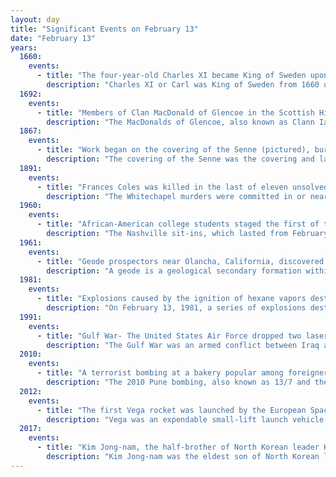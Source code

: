 ```yaml
---
layout: day
title: "Significant Events on February 13"
date: "February 13"
years:
  1660:
    events:
      - title: "The four-year-old Charles XI became King of Sweden upon his father's death."
        description: "Charles XI or Carl was King of Sweden from 1660 until his death, in a period of Swedish history known as the Swedish Empire (1611–1721)."
  1692:
    events:
      - title: "Members of Clan MacDonald of Glencoe in the Scottish Highlands were massacred, allegedly for failing to pledge allegiance to the new monarchs, William III and Mary II."
        description: "The MacDonalds of Glencoe, also known as Clann Iain Abrach, is a Highland Scottish clan and a branch of the larger Clan Donald. Named after Glen Coe, the MacDonalds lived there from the early 14th century, until the glen was largely abandoned during the Highland Clearances of the late 18th century."
  1867:
    events:
      - title: "Work began on the covering of the Senne (pictured), burying the polluted main river of Brussels to allow for urban renewal in the centre of the city."
        description: "The covering of the Senne was the covering and later diverting of the main river of Brussels, Belgium, and the construction of public buildings and major boulevards in its place. Carried out between 1867 and 1871, it is one of the defining events in the history of Brussels."
  1891:
    events:
      - title: "Frances Coles was killed in the last of eleven unsolved murders of women that took place in or near the impoverished Whitechapel district in the East End of London."
        description: "The Whitechapel murders were committed in or near the impoverished Whitechapel district in the East End of London between 3 April 1888 and 13 February 1891. At various points some or all of these eleven unsolved murders of women have been ascribed to the notorious unidentified serial killer known as Jack the Ripper."
  1960:
    events:
      - title: "African-American college students staged the first of the Nashville sit-ins at three lunch counters in Nashville, Tennessee, as part of a nonviolent direct-action campaign to end racial segregation in the U.S."
        description: "The Nashville sit-ins, which lasted from February 13 to May 10, 1960, were part of a protest to end racial segregation at lunch counters in downtown Nashville, Tennessee. The sit-in campaign, coordinated by the Nashville Student Movement and the Nashville Christian Leadership Council, was notable for its early success and its emphasis on disciplined nonviolence. It was part of a broader sit-in movement that spread across the southern United States in the wake of the Greensboro sit-ins in North Carolina."
  1961:
    events:
      - title: "Geode prospectors near Olancha, California, discovered what they claimed to be a 500,000-year-old rock with a 1920s-era spark plug encased within (pictured)."
        description: "A geode is a geological secondary formation within sedimentary and volcanic rocks. Geodes are hollow, vaguely spherical rocks, in which masses of mineral matter are secluded. The crystals are formed by the filling of vesicles in volcanic and subvolcanic rocks by minerals deposited from hydrothermal fluids; or by the dissolution of syn-genetic concretions and partial filling by the same or other minerals precipitated from water, groundwater, or hydrothermal fluids."
  1981:
    events:
      - title: "Explosions caused by the ignition of hexane vapors destroyed more than 13 miles (21 km) of sewer lines in Louisville, Kentucky."
        description: "On February 13, 1981, a series of explosions destroyed more than 13 miles (21 km) of sewer lines and streets in the center of Louisville in Kentucky, United States. The explosions resulted in extensive damage to property and infrastructure; there were no fatalities, but four people were injured."
  1991:
    events:
      - title: "Gulf War- The United States Air Force dropped two laser-guided 'smart bombs' on an air-raid shelter in Baghdad, Iraq, which was believed to be a military command site, killing at least 408 civilians."
        description: "The Gulf War was an armed conflict between Iraq and a 42-country coalition led by the United States. The coalition's efforts against Iraq were carried out in two key phases- Operation Desert Shield, which marked the military buildup from August 1990 to January 1991; and Operation Desert Storm, which began with the aerial bombing campaign against Iraq on 17 January 1991 and came to a close with the American-led liberation of Kuwait on 28 February 1991."
  2010:
    events:
      - title: "A terrorist bombing at a bakery popular among foreigners in Pune, India, killed 17 people and injured 60 others."
        description: "The 2010 Pune bombing, also known as 13/7 and the German bakery blast, occurred on 13 February 2010 at approximately 19-15 Indian Standard Time, when a bomb exploded at a German bakery in the Indian city of Pune, Maharashtra. The blast killed 18 people, and injured at least 60 more, including an Italian woman, two Sudanese students and two Iranian students."
  2012:
    events:
      - title: "The first Vega rocket was launched by the European Space Agency from the Guiana Space Centre."
        description: "Vega was an expendable small-lift launch vehicle operated by Arianespace, produced by Avio, and jointly developed by the Italian Space Agency (ASI) and the European Space Agency (ESA). Development began in 1998 and the first launch took place from the Guiana Space Centre on 13 February 2012. It was the 8th most launched small lift launch vehicle in history. The final flight of the rocket took place on 5 September 2024, after being replaced by the improved Vega C, already in use since 2022."
  2017:
    events:
      - title: "Kim Jong-nam, the half-brother of North Korean leader Kim Jong Un, was assassinated using VX nerve agent in Kuala Lumpur, Malaysia."
        description: "Kim Jong-nam was the eldest son of North Korean leader Kim Jong Il. From roughly 1994 to 2001, he was considered the heir apparent to his father. He was thought to have fallen out of favor after embarrassing the regime in 2001 with a failed attempt to visit Tokyo Disneyland with a false passport, although Kim himself said his loss of favor had been due to advocating reform."
---
```

